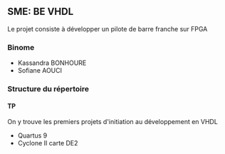 ## SME: BE VHDL 
Le projet consiste à développer un pilote de barre franche sur FPGA
### Binome
- Kassandra BONHOURE 
- Sofiane AOUCI

### Structure du répertoire
#### TP
On y trouve les premiers projets d'initiation au développement en VHDL
- Quartus 9
- Cyclone II carte DE2

